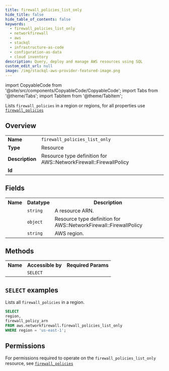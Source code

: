 ```yaml
---
title: firewall_policies_list_only
hide_title: false
hide_table_of_contents: false
keywords:
  - firewall_policies_list_only
  - networkfirewall
  - aws
  - stackql
  - infrastructure-as-code
  - configuration-as-data
  - cloud inventory
description: Query, deploy and manage AWS resources using SQL
custom_edit_url: null
image: /img/stackql-aws-provider-featured-image.png
---
```


import CopyableCode from '@site/src/components/CopyableCode/CopyableCode';
import Tabs from '@theme/Tabs';
import TabItem from '@theme/TabItem';

Lists <code>firewall_policies</code> in a region or regions, for all properties use <a href="/services/serviceName/firewall_policies/"><code>firewall_policies</code></a>

## Overview
<table>
<tbody>
<tr><td><b>Name</b></td><td><code>firewall_policies_list_only</code></td></tr>
<tr><td><b>Type</b></td><td>Resource</td></tr>
<tr><td><b>Description</b></td><td>Resource type definition for AWS::NetworkFirewall::FirewallPolicy</td></tr>
<tr><td><b>Id</b></td><td><CopyableCode code="aws.networkfirewall.firewall_policies_list_only" /></td></tr>
</tbody>
</table>

## Fields
<table>
<tbody>
<tr><th>Name</th><th>Datatype</th><th>Description</th></tr><tr><td><CopyableCode code="firewall_policy_arn" /></td><td><code>string</code></td><td>A resource ARN.</td></tr>
<tr><td><CopyableCode code="firewall_policy" /></td><td><code>object</code></td><td>Resource type definition for AWS::NetworkFirewall::FirewallPolicy</td></tr>
<tr><td><CopyableCode code="region" /></td><td><code>string</code></td><td>AWS region.</td></tr>
</tbody>
</table>

## Methods

<table>
<tbody>
  <tr>
    <th>Name</th>
    <th>Accessible by</th>
    <th>Required Params</th>
  </tr>
  <tr>
    <td><CopyableCode code="list_resources" /></td>
    <td><code>SELECT</code></td>
    <td><CopyableCode code="region" /></td>
  </tr>
</tbody>
</table>

## `SELECT` examples
Lists all <code>firewall_policies</code> in a region.
```sql
SELECT
region,
firewall_policy_arn
FROM aws.networkfirewall.firewall_policies_list_only
WHERE region = 'us-east-1';
```


## Permissions

For permissions required to operate on the <code>firewall_policies_list_only</code> resource, see <a href="/services/networkfirewall/firewall_policies/#permissions"><code>firewall_policies</code></a>

